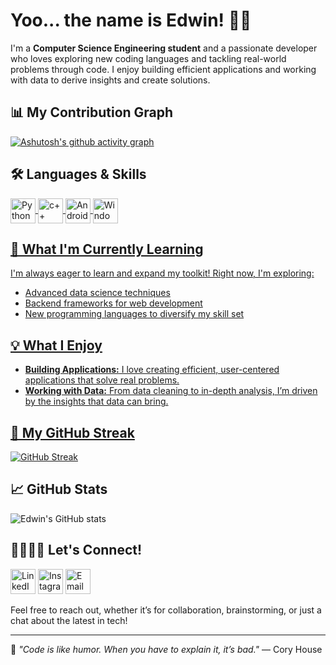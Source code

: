 # Yoo... the name is Edwin! 👋🏼

I'm a **Computer Science Engineering student** and a passionate developer who loves exploring new coding languages and tackling real-world problems through code. I enjoy building efficient applications and working with data to derive insights and create solutions.


## 📊 My Contribution Graph
[![Ashutosh's github activity graph](https://github-readme-activity-graph.vercel.app/graph?username=edwingeorgeshaji&theme=tokyo-night)](https://github.com/edwingeorgeshaji)



## 🛠️ Languages & Skills
<a href="https://www.python.org"> <img align="center" src="https://cdn.jsdelivr.net/gh/devicons/devicon/icons/python/python-original.svg" alt="Python" width="40" height="40"/><a href="https://isocpp.org/"> <img align="center" src="https://cdn.jsdelivr.net/gh/devicons/devicon/icons/cplusplus/cplusplus-original.svg" alt="c++" width="40" height="40"/> <a href="https://www.android.com/"> <img align="center" src="https://img.icons8.com/color/48/000000/android-os.png" alt="Android" width="40" height="40"/> <a href="https://www.microsoft.com/en-in/windows?r=1"> <img align="center" src="https://img.icons8.com/color/48/000000/windows-11.png" alt="Windows" width="40" height="40"/>


## 🌱 What I'm Currently Learning
I'm always eager to learn and expand my toolkit! Right now, I'm exploring:
- Advanced data science techniques
- Backend frameworks for web development
- New programming languages to diversify my skill set

## 💡 What I Enjoy
- **Building Applications:** I love creating efficient, user-centered applications that solve real problems.
- **Working with Data:** From data cleaning to in-depth analysis, I’m driven by the insights that data can bring.

## 🐍 My GitHub Streak
[![GitHub Streak](https://streak-stats.demolab.com/?user=edwingeorgeshaji&theme=radical)](https://git.io/streak-stats)

## 📈 GitHub Stats
![Edwin's GitHub stats](https://github-readme-stats.vercel.app/api?username=edwingeorgeshaji&show_icons=true&theme=radical)

## 🫱🏼‍🫲🏼 Let's Connect!
<a href="https://www.linkedin.com/in/edwingeorgeshaji">
  <img src="https://img.icons8.com/fluency/48/000000/linkedin.png" alt="LinkedIn" width="40" height="40"/></a> <a href="https://www.instagram.com/edwin_george_shaji"><img src="https://img.icons8.com/fluency/48/000000/instagram-new.png" alt="Instagram" width="40" height="40"/></a> <a href="https://mail.google.com/mail/?view=cm&fs=1&to=edwingeorgeshajipadiyanickal@gmail.com"><img src="https://img.icons8.com/fluency/48/000000/gmail.png" alt="Email" width="40" height="40"/></a>

Feel free to reach out, whether it’s for collaboration, brainstorming, or just a chat about the latest in tech!

---
🌟 *"Code is like humor. When you have to explain it, it’s bad."* — Cory House
